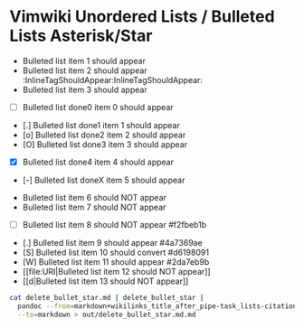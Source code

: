 # Vimwiki Unordered Lists / Bulleted Lists Asterisk/Star

- Bulleted list item 1 should appear
- Bulleted list item 2 should appear :InlineTagShouldAppear:InlineTagShouldAppear:
- Bulleted list item 3 should appear
- [ ] Bulleted list done0 item 0 should appear
- [.] Bulleted list done1 item 1 should appear
- [o] Bulleted list done2 item 2 should appear
- [O] Bulleted list done3 item 3 should appear
- [X] Bulleted list done4 item 4 should appear
- [-] Bulleted list doneX item 5 should appear
* Bulleted list item 6 should NOT appear
* Bulleted list item 7 should NOT appear
* [ ] Bulleted list item 8 should NOT appear  #f2fbeb1b
* [.] Bulleted list item 9 should appear  #4a7369ae
* [S] Bulleted list item 10 should convert  #d6198091
* [W] Bulleted list item 11 should appear  #2da7eb9b
* [[file:URI|Bulleted list item 12 should NOT appear]]
* [[d|Bulleted list item 13 should NOT appear]]

``` bash
cat delete_bullet_star.md | delete_bullet_star |
  pandoc --from=markdown+wikilinks_title_after_pipe-task_lists-citations \
  --to=markdown > out/delete_bullet_star.md.md
```
